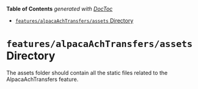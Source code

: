 <!-- START doctoc generated TOC please keep comment here to allow auto update -->
<!-- DON'T EDIT THIS SECTION, INSTEAD RE-RUN doctoc TO UPDATE -->

**Table of Contents** _generated with [DocToc](https://github.com/thlorenz/doctoc)_

- [`features/alpacaAchTransfers/assets` Directory](#featuresalpacaachtransfersassets-directory)

<!-- END doctoc generated TOC please keep comment here to allow auto update -->

# `features/alpacaAchTransfers/assets` Directory

The assets folder should contain all the static files related to the AlpacaAchTransfers feature.
